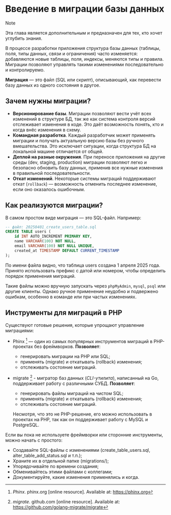 # Введение в миграции базы данных

> [!NOTE]
> Эта глава является дополнительным и предназначен для тех, кто хочет углубить знания.

В процессе разработки приложения структура базы данных (таблицы, поля, типы данных, связи и ограничения) часто изменяется: добавляются новые таблицы, поля, индексы, меняются типы и правила. Миграции позволяют управлять такими изменениями последовательно и контролируемо.

**Миграция** — это файл (SQL или скрипт), описывающий, как перевести базу данных из одного состояния в другое.

## Зачем нужны миграции?

- **Версионирование базы**. Миграции позволяют вести учёт всех изменений в структуре БД, так же как система контроля версий отслеживает изменения в коде. Это даёт возможность понять, кто и когда внёс изменения в схему.
- **Командная разработка**. Каждый разработчик может применять миграции и получать актуальную версию базы без ручного вмешательства. Это исключает ситуации, когда структура БД на локальной машине отличается от общей.
- **Деплой на разные окружения**. При переносе приложения на другие среды (dev, staging, production) миграции позволяют легко и безопасно обновить базу данных, применив все нужные изменения в правильной последовательности.
- **Откат изменений**. Некоторые системы миграций поддерживают откат (`rollback`) — возможность отменить последнее изменение, если оно оказалось ошибочным.

## Как реализуются миграции?

В самом простом виде миграция — это SQL-файл. Например:

```sql
-- файл: 20250401_create_users_table.sql
CREATE TABLE users (
    id INT AUTO_INCREMENT PRIMARY KEY,
    name VARCHAR(100) NOT NULL,
    email VARCHAR(100) NOT NULL UNIQUE,
    created_at TIMESTAMP DEFAULT CURRENT_TIMESTAMP
);
```

По имени файла видно, что таблица users создана 1 апреля 2025 года. Принято использовать префикс с датой или номером, чтобы определить порядок применения миграций.

Такие файлы можно вручную запускать через `phpMyAdmin`, `mysql`, `psql` или другие клиенты. Однако ручное применение неудобно и подвержено ошибкам, особенно в команде или при частых изменениях.

## Инструменты для миграций в PHP

Существуют готовые решения, которые упрощают управление миграциями:

- Phinx [^1] — один из самых популярных инструментов миграций в PHP-проектах без фреймворков. **Позволяет**:

  - генерировать миграции на PHP или SQL;
  - применять (migrate) и откатывать (rollback) изменения;
  - отслеживать состояние миграций.

- migrate [^2] - мигратор баз данных (_CLI-утилита_), написанный на Go, поддерживает работу с различными СУБД. **Позволяет**:

  - генерировать файлы миграций на чистом SQL;
  - применять (migrate) и откатывать (rollback) изменения;
  - отслеживать состояние миграций.

  Несмотря, что это не PHP-решение, его можно использовать в проектах на PHP, так как он поддерживает работу с MySQL и PostgreSQL.

Если вы пока не используете фреймворки или сторонние инструменты, можно начать с простого:

- Создавайте SQL-файлы с изменениями (create_table_users.sql, alter_table_add_status.sql и т.п.);
- Храните их в отдельной папке (migrations/);
- Упорядочивайте по времени создания;
- Обменивайтесь этими файлами с коллегами;
- Документируйте, какие изменения применялись и когда.

[^1]: _Phinx_. phinx.org [online resource]. Available at: https://phinx.org
[^2]: _migrate_. github.com [online resource]. Available at: https://github.com/golang-migrate/migrate
